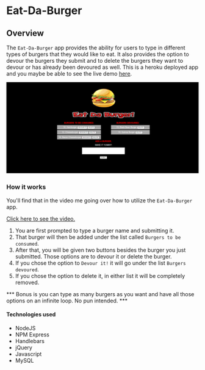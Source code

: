 # Eat-Da-Burger

## Overview
The `Eat-Da-Burger` app provides the ability for users to type in different types of burgers that they would like to eat. It also provides the option to devour the burgers they submit and to delete the burgers they want to devour or has already been devoured as well. This is a heroku deployed app and you maybe be able to see the live demo [here](https://quiet-bastion-22581.herokuapp.com/).

![screenshot](https://github.com/nrgtwithers/burger/blob/master/burger-demonstration.png?raw=true)

### How it works

You'll find that in the video me going over how to utilize the `Eat-Da-Burger` app.

[Click here to see the video.](https://drive.google.com/file/d/1w5P-qzBGAlV6trfOe5683QpgKarrBXmu/view)

1. You are first prompted to type a burger name and submitting it.
1. That burger will then be added under the list called `Burgers to be consumed`.
1. After that, you will be given two buttons besides the burger you just submitted. Those options are to devour it or delete the burger.
1. If you chose the option to `Devour it!` it will go under the list `Burgers devoured`.
1. If you chose the option to delete it, in either list it will be completely removed.

*** Bonus is you can type as many burgers as you want and have all those options on an infinite loop. No pun intended. ***

#### Technologies used

* NodeJS
* NPM Express
* Handlebars
* jQuery
* Javascript
* MySQL

